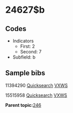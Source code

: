 # 24627$b

## Codes

-   Indicators
    -   First: 2
    -   Second: 7
-   Subfield: b

## Sample bibs

11394290 [Quicksearch](https://search.library.yale.edu/catalog/11394290) [VXWS](http://prodorbis.library.yale.edu:7014/vxws/GetHoldingsService?bibId=11394290)

15515958 [Quicksearch](https://search.library.yale.edu/catalog/15515958) [VXWS](http://prodorbis.library.yale.edu:7014/vxws/GetHoldingsService?bibId=15515958)

**Parent topic:**[246](../../tags/246/246.md)

